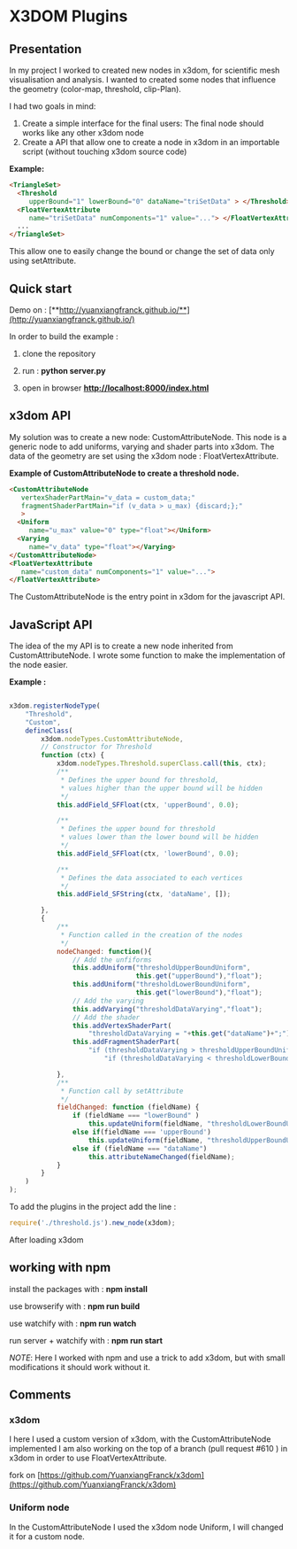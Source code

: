 # X3DOM Plugins

## Presentation
In my project I worked to created new nodes in x3dom, for scientific mesh visualisation and analysis.
I wanted to created some nodes that influence the geometry (color-map, threshold, clip-Plan).


I had two goals in mind:

1. Create a simple interface for the final users: The final node should works like any other x3dom node
2. Create a API that allow one to create a node in x3dom in an importable script (without touching x3dom source code)

**Example:**
```html
<TriangleSet>
  <Threshold
     upperBound="1" lowerBound="0" dataName="triSetData" > </Threshold>
  <FloatVertexAttribute
     name="triSetData" numComponents="1" value="..."> </FloatVertexAttribute>
  ...
</TriangleSet>
```
This allow one to easily change the bound or change the set of data only using setAttribute.


## Quick start
Demo on :
[**http://yuanxiangfranck.github.io/**](http://yuanxiangfranck.github.io/)

In order to build the example :

1. clone the repository

2. run : **python server.py**

3. open in browser [**http://localhost:8000/index.html**](http://localhost:8000/index.html)


## x3dom API

My solution was to create a new node: CustomAttributeNode.
This node is a generic node to add uniforms, varying and shader parts into x3dom.
The data of the geometry are set using the x3dom node : FloatVertexAttribute.

**Example of CustomAttributeNode to create a threshold node.**
```html
<CustomAttributeNode
   vertexShaderPartMain="v_data = custom_data;"
   fragmentShaderPartMain="if (v_data > u_max) {discard;};"
   >
  <Uniform
     name="u_max" value="0" type="float"></Uniform>
  <Varying
     name="v_data" type="float"></Varying>
</CustomAttributeNode>
<FloatVertexAttribute
   name="custom_data" numComponents="1" value="...">
</FloatVertexAttribute>
```

The CustomAttributeNode is the entry point in x3dom for the javascript API.

## JavaScript API

The idea of the my API is to create a new node inherited from CustomAttributeNode.
I wrote some function to make the implementation of the node easier.

**Example :**
```javascript

x3dom.registerNodeType(
    "Threshold",
    "Custom",
    defineClass(
        x3dom.nodeTypes.CustomAttributeNode,
        // Constructor for Threshold
        function (ctx) {
            x3dom.nodeTypes.Threshold.superClass.call(this, ctx);
            /**
             * Defines the upper bound for threshold,
             * values higher than the upper bound will be hidden
             */
            this.addField_SFFloat(ctx, 'upperBound', 0.0);

            /**
             * Defines the upper bound for threshold
             * values lower than the lower bound will be hidden
             */
            this.addField_SFFloat(ctx, 'lowerBound', 0.0);

            /**
             * Defines the data associated to each vertices
             */
            this.addField_SFString(ctx, 'dataName', []);

        },
        {
            /**
             * Function called in the creation of the nodes
             */
            nodeChanged: function(){
                // Add the unfiforms
                this.addUniform("thresholdUpperBoundUniform",
                                this.get("upperBound"),"float");
                this.addUniform("thresholdLowerBoundUniform",
                                this.get("lowerBound"),"float");
                // Add the varying
                this.addVarying("thresholdDataVarying","float");
                // Add the shader
                this.addVertexShaderPart(
                    "thresholdDataVarying = "+this.get("dataName")+";");
                this.addFragmentShaderPart(
                    "if (thresholdDataVarying > thresholdUpperBoundUniform) {discard;}; "+
                        "if (thresholdDataVarying < thresholdLowerBoundUniform) {discard;}; ");

            },
            /**
             * Function call by setAttribute
             */
            fieldChanged: function (fieldName) {
                if (fieldName === "lowerBound" )
                    this.updateUniform(fieldName, "thresholdLowerBoundUniform");
                else if(fieldName === 'upperBound')
                    this.updateUniform(fieldName, "thresholdUpperBoundUniform");
                else if (fieldName === "dataName")
                    this.attributeNameChanged(fieldName);
            }
        }
    )
);
```

To add the plugins in the project add the line :
```javascript
require('./threshold.js').new_node(x3dom);
```
After loading x3dom


## working with npm
install the packages with : **npm install**

use browserify with : **npm run build**

use watchify with : **npm run watch**

run server + watchify with : **npm run start**


*NOTE*:  Here I worked with npm and use a trick to add x3dom, but with small modifications it should work without it.


## Comments

### x3dom
I here I used a custom version of x3dom, with the CustomAttributeNode implemented
I am also working on the top of a branch (pull request #610 ) in x3dom in order to use FloatVertexAttribute.

fork on [https://github.com/YuanxiangFranck/x3dom](https://github.com/YuanxiangFranck/x3dom)

### Uniform node
In the CustomAttributeNode I used the x3dom node Uniform, I will changed it for a custom node.

